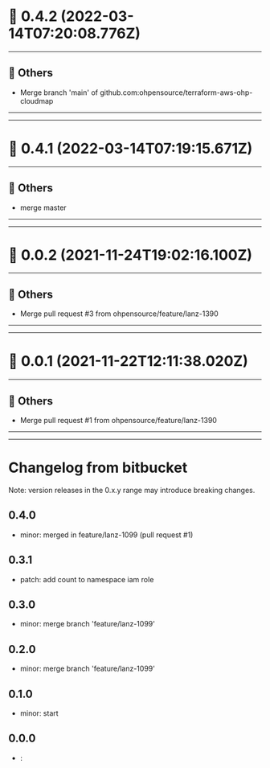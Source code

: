 # :confetti_ball: 0.4.2 (2022-03-14T07:20:08.776Z)
- - -
## :newspaper: Others
* Merge branch 'main' of github.com:ohpensource/terraform-aws-ohp-cloudmap
- - -
- - -
# :confetti_ball: 0.4.1 (2022-03-14T07:19:15.671Z)
- - -
## :newspaper: Others
* merge master
- - -
- - -

# :confetti_ball: 0.0.2 (2021-11-24T19:02:16.100Z)
- - -
## :newspaper: Others
* Merge pull request #3 from ohpensource/feature/lanz-1390
- - -
- - -
# :confetti_ball: 0.0.1 (2021-11-22T12:11:38.020Z)
- - -
## :newspaper: Others
* Merge pull request #1 from ohpensource/feature/lanz-1390
- - -
- - -

# Changelog from bitbucket
Note: version releases in the 0.x.y range may introduce breaking changes.

## 0.4.0

- minor: merged in feature/lanz-1099 (pull request #1)

## 0.3.1

- patch:  add count to namespace iam role

## 0.3.0

- minor: merge branch 'feature/lanz-1099'

## 0.2.0

- minor:  merge branch 'feature/lanz-1099'

## 0.1.0

- minor: start 

## 0.0.0

- : 


